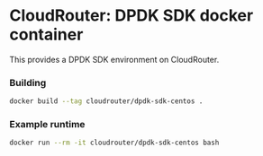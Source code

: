 # CloudRouter: DPDK SDK docker container

This provides a DPDK SDK environment on CloudRouter.

### Building

```sh
docker build --tag cloudrouter/dpdk-sdk-centos .
```

### Example runtime

```sh
docker run --rm -it cloudrouter/dpdk-sdk-centos bash
```

